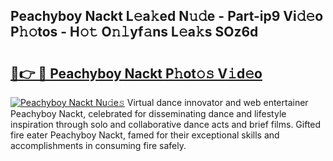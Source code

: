 ## Peachyboy Nackt L𝚎a𝚔ed N𝚞𝚍e - Part-ip9 Vi𝚍𝚎o P𝚑𝚘tos - H𝚘𝚝 O𝚗𝚕yf𝚊ns L𝚎a𝚔s SOz6d

# <h2><a href="http://kfc9rk9.oniu.top/?m=Peachyboy+Nackt">🔗👉 🔴 Peachyboy Nackt P𝚑ot𝚘𝚜 V𝚒d𝚎o</a></h2>

[![Peachyboy Nackt Nu𝚍e𝚜](https://i.imgur.com/0qMVB7G.gif)](http://kfc9rk9.oniu.top/?m=Peachyboy+Nackt)
Virtual dance innovator and web entertainer Peachyboy Nackt, celebrated for disseminating dance and lifestyle inspiration through solo and collaborative dance acts and brief films. Gifted fire eater Peachyboy Nackt, famed for their exceptional skills and accomplishments in consuming fire safely.  
